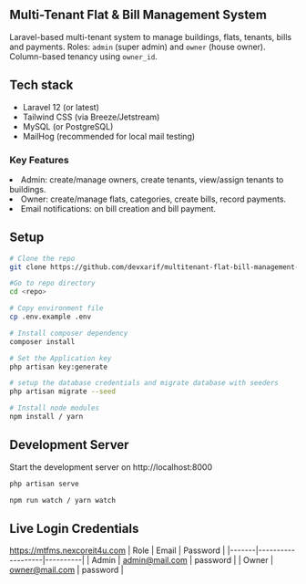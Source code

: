 ## Multi-Tenant Flat & Bill Management System
Laravel-based multi-tenant system to manage buildings, flats, tenants, bills and payments.
Roles: `admin` (super admin) and `owner` (house owner). Column-based tenancy using `owner_id`.

## Tech stack
- Laravel 12 (or latest)
- Tailwind CSS (via Breeze/Jetstream)
- MySQL (or PostgreSQL)
- MailHog (recommended for local mail testing)

### Key Features
<li>Admin: create/manage owners, create tenants, view/assign tenants to buildings.</li>
<li>Owner: create/manage flats, categories, create bills, record payments.</li>
<li>Email notifications: on bill creation and bill payment.</li>

## Setup
```bash
# Clone the repo
git clone https://github.com/devxarif/multitenant-flat-bill-management-system.git

#Go to repo directory
cd <repo>

# Copy environment file
cp .env.example .env

# Install composer dependency
composer install

# Set the Application key
php artisan key:generate

# setup the database credentials and migrate database with seeders
php artisan migrate --seed

# Install node modules 
npm install / yarn
```

## Development Server

Start the development server on http://localhost:8000

```bash
php artisan serve
```
```bash
npm run watch / yarn watch
```

## Live Login Credentials

https://mtfms.nexcoreit4u.com
| Role  | Email             | Password |
|-------|-------------------|----------|
| Admin | admin@mail.com    | password |
| Owner | owner@mail.com    | password |


